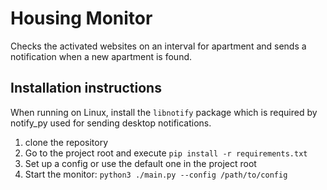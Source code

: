 # Housing Monitor
Checks the activated websites on an interval for apartment and sends a notification when a new apartment is found. 

## Installation instructions
When running on Linux, install the `libnotify` package which is required by notify_py used for sending desktop notifications.

1. clone the repository
2. Go to the project root and execute `pip install -r requirements.txt`
3. Set up a config or use the default one in the project root
4. Start the monitor: `python3 ./main.py --config /path/to/config`